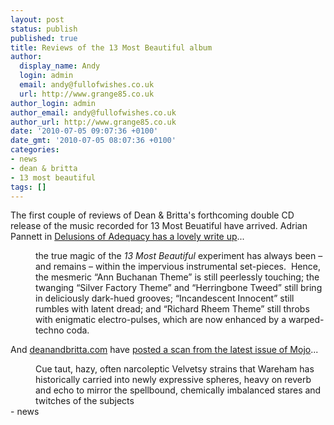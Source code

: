 ```yaml
---
layout: post
status: publish
published: true
title: Reviews of the 13 Most Beautiful album
author:
  display_name: Andy
  login: admin
  email: andy@fullofwishes.co.uk
  url: http://www.grange85.co.uk
author_login: admin
author_email: andy@fullofwishes.co.uk
author_url: http://www.grange85.co.uk
date: '2010-07-05 09:07:36 +0100'
date_gmt: '2010-07-05 08:07:36 +0100'
categories:
- news
- dean & britta
- 13 most beautiful
tags: []
---
```

<div>The first couple of reviews of Dean &amp; Britta&#39;s forthcoming double CD release of the music recorded for 13 Most Beuatiful have arrived. Adrian Pannett in <a href="http://www.adequacy.net/2010/07/dean-britta-13-most-beautiful-songs-for-andy-warhols-screen-tests/">Delusions of Adequacy has a lovely write up</a>...
<p />
<div style="margin-left: 40px;">the true magic of the <em>13 Most Beautiful </em>experiment has always been – and remains – within the impervious instrumental set-pieces.  Hence, the mesmeric “Ann Buchanan Theme” is still peerlessly touching; the twanging “Silver Factory Theme” and “Herringbone Tweed” still bring in deliciously dark-hued grooves; “Incandescent Innocent” still rumbles with latent dread; and “Richard Rheem Theme” still throbs with enigmatic electro-pulses, which are now enhanced by a warped-techno coda.</div>
<p>And <a href="http://deanandbritta.com">deanandbritta.com</a> have <a href="http://www.deanandbritta.com/blog/wp-content/uploads/2010/07/mojo-review-scan.jpg">posted a scan from the latest issue of Mojo</a>...
<p />
<div style="margin-left: 40px;">Cue taut, hazy, often narcoleptic Velvetsy strains that Wareham has historically carried into newly expressive spheres, heavy on reverb and echo to mirror the spellbound, chemically imbalanced stares and twitches of the subjects </div>
- news
</p></div>

